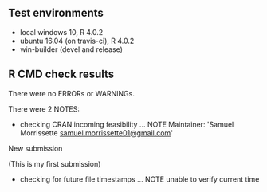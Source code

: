 ## Test environments
* local windows 10, R 4.0.2
* ubuntu 16.04 (on travis-ci), R 4.0.2
* win-builder (devel and release)


## R CMD check results
There were no ERRORs or WARNINGs. 

There were 2 NOTES:

* checking CRAN incoming feasibility ... NOTE
Maintainer: 'Samuel Morrissette <samuel.morrissette01@gmail.com>'

New submission

(This is my first submission)

* checking for future file timestamps ... NOTE
unable to verify current time

